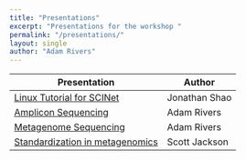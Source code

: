 ```yaml
---
title: "Presentations"
excerpt: "Presentations for the workshop "
permalink: "/presentations/"
layout: single
author: "Adam Rivers"
---
```


Presentation | Author
-------------|--------
[Linux Tutorial for SCINet](/Microbiome-workshop/assets/presentations/linux-scinet.pdf) | Jonathan Shao
[Amplicon Sequencing](/Microbiome-workshop/assets/presentations/amplicon.pdf) | Adam Rivers
[Metagenome Sequencing](/Microbiome-workshop/assets/presentations/metagenome.pdf) | Adam Rivers
[Standardization in metagenomics](/Microbiome-workshop/assets/presentations/standards.pdf) | Scott Jackson
